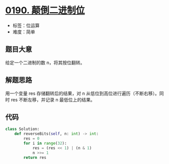 # [0190. 颠倒二进制位](https://leetcode.cn/problems/reverse-bits/)

- 标签：位运算
- 难度：简单

## 题目大意

给定一个二进制的数 n，将其按位翻转。

## 解题思路

用一个变量 res 存储翻转后的结果，对 n 从低位到高位进行遍历（不断右移）。同时 res 不断左移，并记录 n 最低位上的结果。

## 代码

```Python
class Solution:
    def reverseBits(self, n: int) -> int:
        res = 0
        for i in range(32):
            res = (res << 1) | (n & 1)
            n >>= 1
        return res
```

